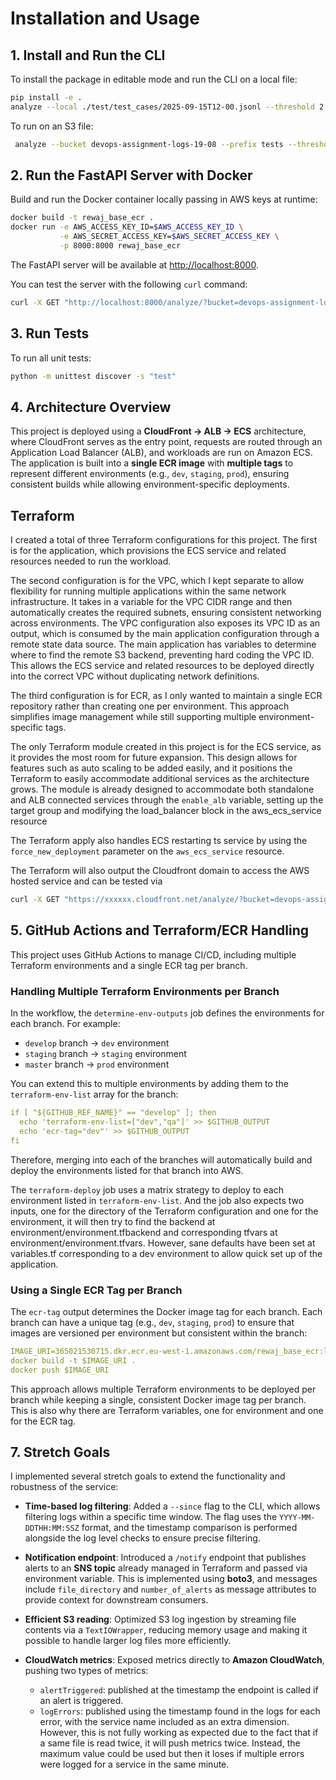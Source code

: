 # Installation and Usage

## 1. Install and Run the CLI

To install the package in editable mode and run the CLI on a local file:

```bash
pip install -e .
analyze --local ./test/test_cases/2025-09-15T12-00.jsonl --threshold 2 --since 2025-09-15T12:00:00Z
```

To run on an S3 file:

```bash
 analyze --bucket devops-assignment-logs-19-08 --prefix tests --threshold 2 --since 2025-09-15T12:00:00Z
```
## 2. Run the FastAPI Server with Docker

Build and run the Docker container locally passing in AWS keys at runtime:

```bash
docker build -t rewaj_base_ecr .
docker run -e AWS_ACCESS_KEY_ID=$AWS_ACCESS_KEY_ID \
           -e AWS_SECRET_ACCESS_KEY=$AWS_SECRET_ACCESS_KEY \
           -p 8000:8000 rewaj_base_ecr
```

The FastAPI server will be available at [http://localhost:8000](http://localhost:8000).

You can test the server with the following `curl` command:

```bash
curl -X GET "http://localhost:8000/analyze/?bucket=devops-assignment-logs-19-08&prefix=tests&threshold=2"
```

## 3. Run Tests

To run all unit tests:

```bash
python -m unittest discover -s "test"
```

## 4. Architecture Overview

This project is deployed using a **CloudFront → ALB → ECS** architecture, where CloudFront serves as the entry point, requests are routed through an Application Load Balancer (ALB), 
and workloads are run on Amazon ECS. The application is built into a **single ECR image** with **multiple tags** to represent different environments (e.g., `dev`, `staging`, `prod`), 
ensuring consistent builds while allowing environment-specific deployments.


##  Terraform
I created a total of three Terraform configurations for this project. The first is for the application, which provisions the ECS service and related resources needed to run the workload.


The second configuration is for the VPC, which I kept separate to allow flexibility for running multiple applications within the same network infrastructure. 
It takes in a variable for the VPC CIDR range and then automatically creates the required subnets, ensuring consistent networking across environments. The VPC configuration also exposes its VPC ID as an output, which is consumed by the main application configuration through a remote state data source.
The main application has variables to determine where to find the remote S3 backend, preventing hard coding the VPC ID.
This allows the ECS service and related resources to be deployed directly into the correct VPC without duplicating network definitions.


The third configuration is for ECR, as I only wanted to maintain a single ECR repository rather than creating one per environment. This approach simplifies image management while still supporting multiple environment-specific tags.


The only Terraform module created in this project is for the ECS service, as it provides the most room for future expansion. 
This design allows for features such as auto scaling to be added easily, and it positions the Terraform to easily accommodate additional services as the architecture grows.
The module is already designed to accommodate both standalone and ALB connected services through the `enable_alb` variable, setting up the 
target group and modifying the load_balancer block in the aws_ecs_service resource


The Terraform apply also handles ECS restarting ts service by using the `force_new_deployment` parameter on the `aws_ecs_service` resource.

The Terraform will also output the Cloudfront domain to access the AWS hosted service and can be tested via

```bash
curl -X GET "https://xxxxxx.cloudfront.net/analyze/?bucket=devops-assignment-logs-19-08&prefix=tests&threshold=2"
```

## 5. GitHub Actions and Terraform/ECR Handling

This project uses GitHub Actions to manage CI/CD, including multiple Terraform environments and a single ECR tag per branch.

### Handling Multiple Terraform Environments per Branch

In the workflow, the `determine-env-outputs` job defines the environments for each branch. For example:

* `develop` branch → `dev` environment
* `staging` branch → `staging` environment
* `master` branch → `prod` environment

You can extend this to multiple environments by adding them to the `terraform-env-list` array for the branch:

```yaml
if [ "${GITHUB_REF_NAME}" == "develop" ]; then
  echo 'terraform-env-list=["dev","qa"]' >> $GITHUB_OUTPUT
  echo 'ecr-tag="dev"' >> $GITHUB_OUTPUT
fi
```

Therefore, merging into each of the branches will automatically build and deploy the environments listed for that
branch into AWS.

The `terraform-deploy` job uses a matrix strategy to deploy to each environment listed in `terraform-env-list`.
And the job also expects two inputs, one for the directory of the Terraform configuration and one for the environment,
it will then try to find the backend at environment/environment.tfbackend and corresponding tfvars at environment/environment.tfvars.
However, sane defaults have been set at variables.tf corresponding to a dev environment to allow quick set up of the application.

### Using a Single ECR Tag per Branch

The `ecr-tag` output determines the Docker image tag for each branch. Each branch can have a unique tag (e.g., `dev`, `staging`, `prod`) to ensure that images are versioned per environment but consistent within the branch:

```yaml
IMAGE_URI=365021530715.dkr.ecr.eu-west-1.amazonaws.com/rewaj_base_ecr:latest-${{ needs.determine-env-outputs.outputs.ecr-tag }}
docker build -t $IMAGE_URI .
docker push $IMAGE_URI
```

This approach allows multiple Terraform environments to be deployed per branch while keeping a single, consistent Docker image tag per branch.
This is also why there are Terraform variables, one for environment and one for the ECR tag.


## 7. Stretch Goals  

I implemented several stretch goals to extend the functionality and robustness of the service:  

- **Time-based log filtering**: Added a `--since` flag to the CLI, which allows filtering logs within a specific time window. The flag uses the `YYYY-MM-DDTHH:MM:SSZ` format, and the timestamp comparison is performed alongside the log level checks to ensure precise filtering.  

- **Notification endpoint**: Introduced a `/notify` endpoint that publishes alerts to an **SNS topic** already managed in Terraform and passed via environment variable. This is implemented using **boto3**, and messages include `file_directory` and `number_of_alerts` as message attributes to provide context for downstream consumers.  

- **Efficient S3 reading**: Optimized S3 log ingestion by streaming file contents via a `TextIOWrapper`, reducing memory usage and making it possible to handle larger log files more efficiently.  

- **CloudWatch metrics**: Exposed metrics directly to **Amazon CloudWatch**, pushing two types of metrics:  
  - `alertTriggered`: published at the timestamp the endpoint is called if an alert is triggered.  
  - `logErrors`: published using the timestamp found in the logs for each error, with the service name included as an extra dimension. However, this is not fully working as expected due to the fact that if a same file is read twice, it will push metrics twice. Instead, the maximum value could be used but then it loses if multiple errors were logged for a service in the same minute.    
